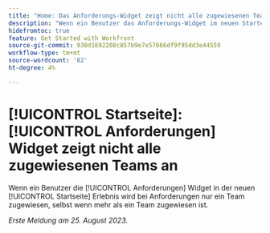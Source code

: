```yaml
---
title: "Home: Das Anforderungs-Widget zeigt nicht alle zugewiesenen Teams an."
description: "Wenn ein Benutzer das Anforderungs-Widget im neuen Starterlebnis anzeigt, wird bei Anforderungen nur ein Team zugewiesen, selbst wenn ihm tatsächlich mehr als ein Team zugewiesen ist."
hidefromtoc: true
feature: Get Started with Workfront
source-git-commit: 938d1692208c857b9e7e57666df9f95dd3e44559
workflow-type: tm+mt
source-wordcount: '82'
ht-degree: 4%

---
```



# [!UICONTROL Startseite]: [!UICONTROL Anforderungen] Widget zeigt nicht alle zugewiesenen Teams an

Wenn ein Benutzer die [!UICONTROL Anforderungen] Widget in der neuen [!UICONTROL Startseite] Erlebnis wird bei Anforderungen nur ein Team zugewiesen, selbst wenn mehr als ein Team zugewiesen ist.

_Erste Meldung am 25. August 2023._

